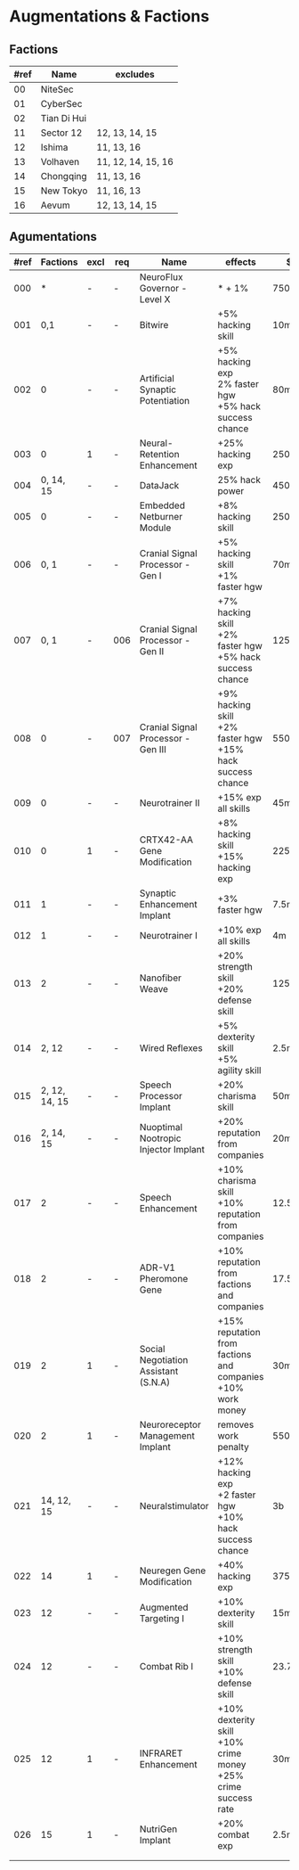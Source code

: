 # Augmentations & Factions

## Factions

| #ref | Name | excludes |
|---|---|---|
| 00 | NiteSec      | |
| 01 | CyberSec     | |
| 02 | Tian Di Hui  | |
| 11 | Sector 12    | 12, 13, 14, 15 |
| 12 | Ishima       | 11, 13, 16 |
| 13 | Volhaven     | 11, 12, 14, 15, 16 |
| 14 | Chongqing    | 11, 13, 16 |
| 15 | New Tokyo    | 11, 16, 13 | 
| 16 | Aevum        | 12, 13, 14, 15 | 

## Agumentations

| #ref | Factions | excl | req | Name | effects | $ | rep |
|---|---|---|---|---|---|---|---|
| 000 | * | - | - | NeuroFlux Governor - Level X | * + 1% | 750k | 500 |
| 001 | 0,1 | - | - | Bitwire | +5% hacking skill | 10m | 3.75k |
| 002 | 0 | - | - | Artificial Synaptic Potentiation | +5% hacking exp <br> 2% faster hgw<br> +5% hack success chance | 80m | 6.25k |
| 003 | 0 | 1 | - | Neural-Retention Enhancement | +25% hacking exp | 250m | 20k |
| 004 | 0, 14, 15 | - | - | DataJack | 25% hack power | 450m | 112.5k |
| 005 | 0 | - | - | Embedded Netburner Module | +8% hacking skill | 250m | 15k |
| 006 | 0, 1 | - | - | Cranial Signal Processor - Gen I | +5% hacking skill <br>+1% faster hgw | 70m | 10k |
| 007 | 0, 1 | - |006| Cranial Signal Processor - Gen II | +7% hacking skill<br>+2% faster hgw<br>+5% hack success chance | 125m | 18.75k |
| 008 | 0 | - |007| Cranial Signal Processor - Gen III | +9% hacking skill<br>+2% faster hgw<br>+15% hack success chance | 550m | 50k |
| 009 | 0 | - | - | Neurotrainer II | +15% exp all skills | 45m | 10k |
| 010 | 0 | 1 | - | CRTX42-AA Gene Modification | +8% hacking skill<br>+15% hacking exp | 225m | 45k |
| 011 | 1 | - | - | Synaptic Enhancement Implant | +3% faster hgw | 7.5m | 2k |
| 012 | 1 | - | - | Neurotrainer I | +10% exp all skills | 4m | 1k |
| 013 | 2 | - | - | Nanofiber Weave | +20% strength skill<br>+20% defense skill | 125m | 37.5k |
| 014 | 2, 12 | - | - | Wired Reflexes | +5% dexterity skill<br>+5% agility skill | 2.5m | 1.25k |
| 015 | 2, 12, 14, 15 | - | - | Speech Processor Implant | +20% charisma skill | 50m | 7.5k |
| 016 | 2, 14, 15 | - | - | Nuoptimal Nootropic Injector Implant | +20% reputation from companies | 20m | 5k |
| 017 | 2 | - | - | Speech Enhancement | +10% charisma skill<br>+10% reputation from companies | 12.5m | 2.5k |
| 018 | 2 | - | - | ADR-V1 Pheromone Gene | +10% reputation from factions and companies | 17.5m | 3.75k |
| 019 | 2 | 1 | - | Social Negotiation Assistant (S.N.A) | +15% reputation from factions and companies<br>+10% work money | 30m | 6.25k |
| 020 | 2 | 1 | - | Neuroreceptor Management Implant | removes work penalty | 550m | 75k |
| 021 | 14, 12, 15 | - | - | Neuralstimulator | +12% hacking exp<br>+2 faster hgw<br>+10% hack success chance | 3b | 50k |
| 022 | 14 | 1 | - | Neuregen Gene Modification | +40% hacking exp | 375m | 37.5k |
| 023 | 12 | - | - | Augmented Targeting I | +10% dexterity skill | 15m | 5k |
| 024 | 12 | - | - | Combat Rib I | +10% strength skill<br>+10% defense skill | 23.75m | 7.5k |
| 025 | 12 | 1 | - | INFRARET Enhancement | +10% dexterity skill<br>+10% crime money<br>+25% crime success rate | 30m | 7.5k |
| 026 | 15 | 1 | - | NutriGen Implant | +20% combat exp | 2.5m | 6.25k |
| | | | | | | | |
| | | | | | | | |

